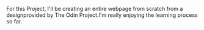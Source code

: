 For this Project, I'll be creating an entire webpage from scratch from a designprovided by The Odin Project.I'm really enjoying the learning process so far.